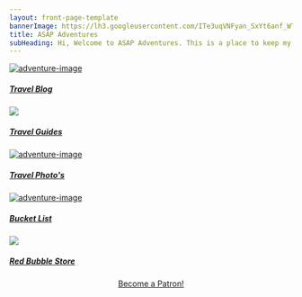 ```yaml
---
layout: front-page-template
bannerImage: https://lh3.googleusercontent.com/ITe3uqVNFyan_SxYt6anf_WTk-xCLGydbdEW_vdL6TgWu_ulttYNKXRne7IEtPRBN04cMgPvUF5cCeH5DK7oqmODOcNu_VNLfWeYy-pLxXV73ERCmJT1PO4j3AHR0X-7n0u_8Q
title: ASAP Adventures
subHeading: Hi, Welcome to ASAP Adventures. This is a place to keep my travel adventures and also my adventures with food!  So come in and have a look around.
---
```

<div class="text-uppercase adventure-list experience">

  <div class="col-md-6 col-sm-6 animated fadeInUp" data-wow-delay="0.2s" data-wow-duration="1s">
    <a href="/travelblog">
      <img src="https://lh3.googleusercontent.com/mcaTfOOwoyNS6s_B4m72K83DC6xz_1kMDBkSyvFmqY5Fril4facF6jqI-kejRxzXdNH3x1EVDtiJRkSWzMGHenCfk2UWO1w5JREfBkAfSb7vZrpD7TsgPDVXeEFj3Iskhz5X_w" alt="adventure-image" class="img-responsive">
      <div class="overlay-lnk text-uppercase text-center">
        <i class="icon icon-globe"></i>
        <h5>Travel Blog</h5>
      </div>
    </a>
  </div>

  <div class="col-md-6 col-sm-6 animated fadeInUp" data-wow-delay="0.3s" data-wow-duration="1s">
    <a href="/travelguides">
      <img src="https://lh3.googleusercontent.com/rqRV-B5D3FquKSg5dN9BUCgUSGcOcno7q5FaXWOiY1N6L9WN7y3YPuJibtIMBbkdKj3aFEwQ8KhwuXnssnAj2jIu-P8MGvMuMKu3nN82DtgGWFibkOQ98CYpmbLMMA9FXtz5tXhp-VE=w2400">
      <div class="overlay-lnk text-uppercase text-center">
        <i class="icon icon-map"></i>
        <h5>Travel Guides</h5>
      </div>
    </a>
  </div>

  <div class="col-md-6 col-sm-6 animated fadeInUp" data-wow-delay="0.1s" data-wow-duration="1s">
    <a href="https://www.instagram.com/asapadventurestravel/">
      <img src="https://lh3.googleusercontent.com/KhhdH07ep9mXyg__g34Wsafgj_d1347_ZCyVKLYfkoKbG_JkN5FWIObxkp4FBDK6_3M2cwrNggbps8olVKo6i7WIOX1vsNLpjiRYIE46IdM_lZwTQcBWCrnPbrSMdfiel2eEQblLIrg=w2400" alt="adventure-image" class="img-responsive">
      <div class="overlay-lnk text-uppercase text-center">
        <i class="icon icon-camera"></i>
        <h5>Travel Photo's</h5>
      </div>
    </a>
  </div>

  <div class="col-md-6 col-sm-6 animated fadeInUp" data-wow-delay="0.2s" data-wow-duration="1s">
    <a href="/bucketlist">
      <img src="https://lh3.googleusercontent.com/gCvJWBf7zBJJFS0PZiqssGLCHbdzAyx8hBnqtdR864GAdoH4kIKwT1Di8XYdVeb7pTE4TQFxwWT7VuNWNH0UJ7C8t__Fbu1u1uE_MmjX_7qch4Ov69EqAg2qeEuwEeYLaBX4qfd0nQ=w2400" alt="adventure-image" class="img-responsive">
      <div class="overlay-lnk text-uppercase text-center">
        <i class="icon icon-trophy"></i>
        <h5>Bucket List</h5>
      </div>
    </a>
  </div>

  <div class="col-md-6 col-sm-6 animated fadeInUp" data-wow-delay="0.1s" data-wow-duration="1s">
    <a href="https://www.redbubble.com/people/asapadventures/shop?asc=u">
      <img src="https://lh3.googleusercontent.com/7W6EKefPpKG1Qo2f81CPxaBwm1qi1hrFOEv2VZBnFb5MT7kvqIjTQwLzirRJIrjmnb7tFK5l31iw7ZLYFBC5bB_tRbyPrWMv7vBNd9Hvlure5ulwoGojM-76VWs1ZxVhhNBANS96hfI=w2400">
      <div class="overlay-lnk text-uppercase text-center">
        <i class="icon icon-wallet"></i>
        <h5>Red Bubble Store</h5>
      </div>
    </a>
  </div>
</div>


<style type="text/css">
  .patreon-widget {
    width: 178px !important;
  }
</style>
<div style="text-align: center;">
  <a href="https://www.patreon.com/bePatron?u=19450030" data-patreon-widget-type="become-patron-button">Become a Patron!</a><script async src="https://c6.patreon.com/becomePatronButton.bundle.js"></script>
</div>